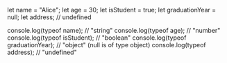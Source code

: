 let name = "Alice";
let age = 30;
let isStudent = true;
let graduationYear = null;
let address; // undefined

console.log(typeof name); // "string"
console.log(typeof age); // "number"
console.log(typeof isStudent); // "boolean"
console.log(typeof graduationYear); // "object" (null is of type object)
console.log(typeof address); // "undefined"
